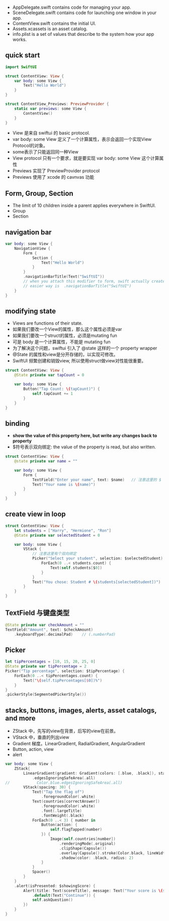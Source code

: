 - AppDelegate.swift contains code for managing your app.
- SceneDelegate.swift contains code for launching one window in your app.
- ContentView.swift contains the initial UI.
- Assets.xcassets is an asset catalog.
- info.plist is a set of values that describe to the system how your app works.


## quick start

```swift
import SwiftUI

struct ContentView: View {
    var body: some View {
        Text("Hello World")
    }
}

struct ContentView_Previews: PreviewProvider {
    static var previews: some View {
        ContentView()
    }
}
```

- View 是来自 swiftui 的 basic protocol.
- var body: some View 定义了一个计算属性，表示会返回一个实现View Protocol的对象。
- some表示了只能返回同一种View
- View protocol 只有一个要求，就是要实现 var body: some View 这个计算属性
- Previews 实现了 PreviewProvider protocol
- Previews 使用了 xcode 的 cavnvas 功能

## Form, Group, Section

- The limit of 10 children inside a parent applies everywhere in SwiftUI.
- Group
- Section

## navigation bar

```swift
var body: some View {
    NavigationView {
        Form {
            Section {
                Text("Hello World")
            }
        }
        .navigationBarTitle(Text("SwiftUI"))
        // when you attach this modifier to form, swift actually create a new from
        // easier way is  .navigationBarTitle("SwiftUI")
    }
}
```

## modifying state

- Views are functions of their state.
- 如果我们要改一个View的属性，那么这个属性必须是var
- 如果我们要改一个struct的属性，必须是mutating fun
- 可是 body 是一个计算属性，不能是 mutating fun
- 为了解决这个问题，swiftui 引入了 @state 这样的一个 property wrapper
- @State 的属性和view是分开存储的，以实现可修改。
-  SwiftUI 频繁创建和销毁view, 所以使用struct做view对性能很重要。

```swift
struct ContentView: View {
    @State private var tapCount = 0

    var body: some View {
        Button("Tap Count: \(tapCount)") {
            self.tapCount += 1
        }
    }
}
```

## binding

- **show the value of this property here, but write any changes back to property**
- $符号表示双向绑定: the value of the property is read, but also written.

```swift
struct ContentView: View {
    @state private var name = ""

    var body: some View {
        Form {
            TextField("Enter your name", text: $name)   // 注意这里的 $ 符号，表示双向绑定
            Text("Your name is \(name)")
        }
    }
}
```

## create view in loop

```swift
struct ContentView: View {
    let students = ["Harry", "Hermione", "Ron"]
    @State private var selectedStudent = 0

    var body: some View {
        VStack {
            // 注意这里有个双向绑定
            Picker("Select your student", selection: $selectedStudent) {
                ForEach(0 ..< students.count) {
                    Text(self.students[$0])
                }
            }
            Text("You chose: Student # \(students[selectedStudent])")
        }
    }
}
```

## TextField 与键盘类型

```swift
@State private var checkAmount = ""
TextField("Amount", text: $checkAmount)
    .keyboardType(.decimalPad)    // (.numberPad)
```

## Picker

```swift
let tipPercentages = [10, 15, 20, 25, 0]
@State private var tipPercentage = 2
Picker("Tip percentage", selection: $tipPercentage) {
    ForEach(0 ..< tipPercentages.count) {
        Text("\(self.tipPercentages[$0])%")
    }
}
.pickerStyle(SegmentedPickerStyle())
```

## stacks, buttons, images, alerts, asset catalogs, and more

- ZStack 中，先写的view在背景，后写的view在前景。
- VStack 中，垂直的列出view
- Gradient 梯度。LinearGradient, RadialGradient, AngularGradient
- Button, action, view
- alert


```swift
var body: some View {
    ZStack{
        LinearGradient(gradient: Gradient(colors: [.blue, .black]), startPoint: .top, endPoint: .bottom)
            .edgesIgnoringSafeArea(.all)
//            Color.blue.edgesIgnoringSafeArea(.all)
        VStack(spacing: 30) {
            Text("Tap the flag of")
                .foregroundColor(.white)
            Text(countries[correctAnswer])
                .foregroundColor(.white)
                .font(.largeTitle)
                .fontWeight(.black)
            ForEach(0 ..< 3) { number in
                Button(action: {
                    self.flagTapped(number)
                }) {
                    Image(self.countries[number])
                        .renderingMode(.original)
                        .clipShape(Capsule())
                        .overlay(Capsule().stroke(Color.black, lineWidth: 1))
                        .shadow(color: .black, radius: 2)
                }
            }
            Spacer()
        }
    }
    .alert(isPresented: $showingScore) {
        Alert(title: Text(scoreTitle), message: Text("Your score is \(score)"), dismissButton: 
            .default(Text("Continue")) {
            self.askQuestion()
        })
    }
}
```
